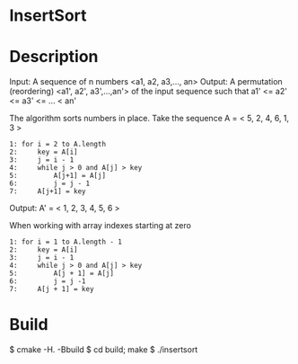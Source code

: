 # InsertSort


# Description

Input: A sequence of n numbers <a1, a2, a3,..., an>
Output: A permutation (reordering) <a1', a2', a3',...,an'> of the input sequence such that a1' <= a2' <= a3' <= ... < an'

The algorithm sorts numbers in place. Take the sequence
A = < 5, 2, 4, 6, 1, 3 >

```
1: for i = 2 to A.length
2:     key = A[i]
3:     j = i - 1
4:     while j > 0 and A[j] > key
5:         A[j+1] = A[j]
6:         j = j - 1
7:     A[j+1] = key
```

Output: A' = < 1, 2, 3, 4, 5, 6 >

When working with array indexes starting at zero

```
1: for i = 1 to A.length - 1
2:     key = A[i]
3:     j = i - 1 
4:     while j > 0 and A[j] > key
5:         A[j + 1] = A[j]
6:         j = j -1
7:     A[j + 1] = key
```

# Build

$ cmake -H. -Bbuild
$ cd build; make
$ ./insertsort